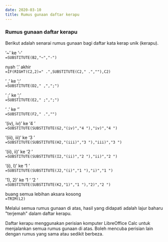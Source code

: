 ```yaml
---
date: 2020-03-10
title: Rumus gunaan daftar kerapu
---
```


### Rumus gunaan daftar kerapu

Berikut adalah senarai rumus gunaan bagi daftar kata kerap
unik (kerapu).

‘~’ ke ‘-’  
`=SUBSTITUTE(B2,"~","-")`

nyah ‘.’ akhir  
`=IF(RIGHT(C2,2)=" .",SUBSTITUTE(C2," .",""),C2)`

‘ ,’ ke ‘;’  
`=SUBSTITUTE(D2," ,",";")`

‘ ;’ ke ‘;’  
`=SUBSTITUTE(E2," ;",";")`

‘ .’ ke ‘’  
`=SUBSTITUTE(F2," .","")`

‘(iv), iv)’ ke ‘4 ’  
`=SUBSTITUTE(SUBSTITUTE(G2,"(iv)","4 "),"iv)","4 ")`

‘(iii), iii)’ ke ‘3 ’  
`=SUBSTITUTE(SUBSTITUTE(H2,"(iii)","3 "),"iii)","3 ")`

‘(ii), ii)’ ke ‘2 ’  
`=SUBSTITUTE(SUBSTITUTE(I2,"(ii)","2 "),"ii)","2 ")`

‘(i), I)’ ke ‘1 ’  
`=SUBSTITUTE(SUBSTITUTE(J2,"(i)","1 "),"i)","1 ")`

'1), 2)’ ke ‘1 ‘ ‘2 ‘  
`=SUBSTITUTE(SUBSTITUTE(K2,"1)","1 "),"2)","2 ")`

buang semua lebihan aksara kosong  
`=TRIM(L2)`

Melalui semua rumus gunaan di atas, hasil yang didapati
adalah lajur baharu "terjemah" dalam daftar kerapu.

Daftar kerapu menggunakan perisian komputer LibreOffice Calc
untuk menjalankan semua rumus gunaan di atas. Boleh mencuba
perisian lain dengan rumus yang sama atau sedikit berbeza.
